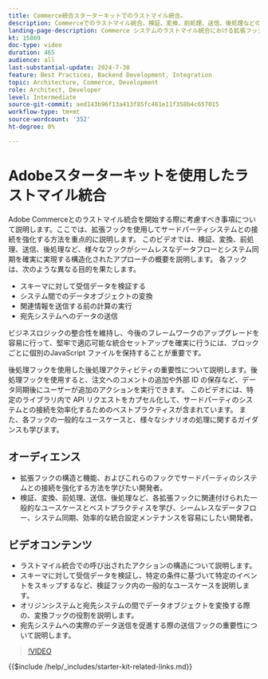 ```yaml
---
title: Commerce統合スターターキットでのラストマイル統合。
description: Commerceでのラストマイル統合。検証、変換、前処理、送信、後処理などの拡張フックを重点的に説明​
landing-page-description: Commerce システムのラストマイル統合における拡張フックの構造と機能について説明します。
kt: 15869
doc-type: video
duration: 465
audience: all
last-substantial-update: 2024-7-30
feature: Best Practices, Backend Development, Integration
topic: Architecture, Commerce, Development
role: Architect, Developer
level: Intermediate
source-git-commit: aed143b96f13a413f85fc461e11f358b4c657015
workflow-type: tm+mt
source-wordcount: '352'
ht-degree: 0%

---
```


# Adobeスターターキットを使用したラストマイル統合

Adobe Commerceとのラストマイル統合を開始する際に考慮すべき事項について説明します。ここでは、拡張フックを使用してサードパーティシステムとの接続を強化する方法を重点的に説明します。 このビデオでは、検証、変換、前処理、送信、後処理など、様々なフックがシームレスなデータフローとシステム同期を確実に実現する構造化されたアプローチの概要を説明します。 各フックは、次のような異なる目的を果たします。

* スキーマに対して受信データを検証する
* システム間でのデータオブジェクトの変換
* 関連情報を送信する前の計算の実行
* 宛先システムへのデータの送信

ビジネスロジックの整合性を維持し、今後のフレームワークのアップグレードを容易に行って、堅牢で適応可能な統合セットアップを確実に行うには、ブロックごとに個別のJavaScript ファイルを保持することが重要です。

後処理フックを使用した後処理アクティビティの重要性について説明します。後処理フックを使用すると、注文へのコメントの追加や外部 ID の保存など、データ同期後にユーザーが追加のアクションを実行できます。 このビデオには、特定のライブラリ内で API リクエストをカプセル化して、サードパーティのシステムとの接続を効率化するためのベストプラクティスが含まれています。 また、各フックの一般的なユースケースと、様々なシナリオの処理に関するガイダンスも学びます。

## オーディエンス

* 拡張フックの構造と機能、およびこれらのフックでサードパーティのシステムとの接続を強化する方法を学びたい開発者。
* 検証、変換、前処理、送信、後処理など、各拡張フックに関連付けられた一般的なユースケースとベストプラクティスを学び、シームレスなデータフロー、システム同期、効率的な統合設定メンテナンスを容易にしたい開発者。&#x200B;

## ビデオコンテンツ

* ラストマイル統合での呼び出されたアクションの構造について説明します。
* スキーマに対して受信データを検証し、特定の条件に基づいて特定のイベントをスキップするなど、検証フック内の一般的なユースケースを説明します。&#x200B;
* オリジンシステムと宛先システムの間でデータオブジェクトを変換する際の、変換フックの役割を説明します。
* 宛先システムへの実際のデータ送信を促進する際の送信フックの重要性について説明します。

>[!VIDEO](https://video.tv.adobe.com/v/3451917?learn=on&captions=jpn)

{{$include /help/_includes/starter-kit-related-links.md}}
